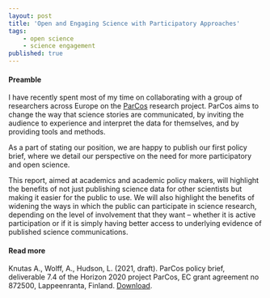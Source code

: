 ```yaml
---
layout: post
title: 'Open and Engaging Science with Participatory Approaches'
tags:
    - open science
    - science engagement
published: true
---
```


#### Preamble 

I have recently spent most of my time on collaborating with a group of researchers across Europe on the [ParCos](https://parcos-project.eu/) research project. ParCos aims to change the way that science stories are communicated, by inviting the audience to experience and interpret the data for themselves, and by providing tools and methods.

As a part of stating our position, we are happy to publish our first policy brief, where we detail our perspective on the need for more participatory and open science.

This report, aimed at academics and academic policy makers, will highlight the benefits of not just publishing science data for other scientists but making it easier for the public to use. We will also highlight the benefits of widening the ways in which the public can participate in science research, depending on the level of involvement that they want – whether it is active participation or if it is simply having better access to underlying evidence of published science communications.

#### Read more

Knutas A., Wolff, A., Hudson, L. (2021, draft). ParCos policy brief, deliverable 7.4 of the Horizon 2020 project ParCos, EC grant agreement no 872500, Lappeenranta, Finland. [Download](https://ec.europa.eu/research/participants/documents/downloadPublic?documentIds=080166e5db53a9fa&appId=PPGMS).



